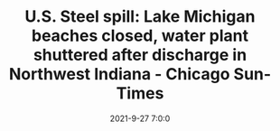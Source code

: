 ---
"title": "U.S. Steel spill: Lake Michigan beaches closed, water plant shuttered after discharge in Northwest Indiana - Chicago Sun-Times"
"date": "2021-9-27 7:0:0"
"feed_name": "GOOGLENEWSINDUSTRIAL"
"feed_website": "https://news.google.com/search?q=industrial%2Bincident&hl=en-US&gl=US&ceid=US:en"
"feed_rss": "https://news.google.com/rss/search?q=industrial%2Bincident&hl=en-US&gl=US&ceid=US:en"
"link": "https://chicago.suntimes.com/2021/9/27/22697021/lake-michigan-beaches-water-plant-u-s-steel-spill-portage-northwest-indiana"
"source": "{'href': 'https://chicago.suntimes.com', 'title': 'Chicago Sun-Times'}"
"file": "_posts/2021-1-1-e84b76b728157b2171f82b12574d4d4f68fbc666.md"
"accident": "1"
"drilling": "1"
"dead": "0"
"injured": "0"
"arrested": "0"
"place": "unknown place"
"where": "unknown site"
"causes": "unknown"
"place_uri": "unknown place"
---
